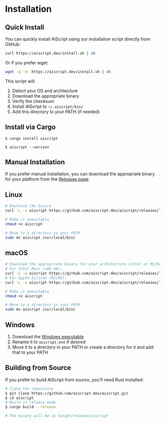 # Installation

## Quick Install

You can quickly install AIScript using our installation script directly from GitHub:

```bash
curl https://aiscript.dev/install.sh | sh
```

Or if you prefer wget:

```bash
wget -q -O- https://aiscript.dev/install.sh | sh
```

This script will:
1. Detect your OS and architecture
2. Download the appropriate binary
3. Verify the checksum
4. Install AIScript to `~/.aiscript/bin/`
5. Add this directory to your PATH (if needed)

## Install via Cargo

```
$ cargo install aiscript

$ aiscript --version
```

## Manual Installation

If you prefer manual installation, you can download the appropriate binary for your platform from the [Releases page](https://github.com/aiscript-dev/aiscript/releases).

## Linux

```bash
# Download the binary
curl -L -o aiscript https://github.com/aiscript-dev/aiscript/releases/latest/download/aiscript-linux-x86_64

# Make it executable
chmod +x aiscript

# Move to a directory in your PATH
sudo mv aiscript /usr/local/bin/
```

## macOS

```bash
# Download the appropriate binary for your architecture (Intel or M1/M2)
# For Intel Macs (x86_64):
curl -L -o aiscript https://github.com/aiscript-dev/aiscript/releases/latest/download/aiscript-macos-x86_64
# For Apple Silicon (M1/M2):
curl -L -o aiscript https://github.com/aiscript-dev/aiscript/releases/latest/download/aiscript-macos-arm64

# Make it executable
chmod +x aiscript

# Move to a directory in your PATH
sudo mv aiscript /usr/local/bin/
```

## Windows

1. Download the [Windows executable](https://github.com/aiscript-dev/aiscript/releases/latest/download/aiscript-windows-x86_64.exe)
2. Rename it to `aiscript.exe` if desired
3. Move it to a directory in your PATH or create a directory for it and add that to your PATH

## Building from Source

If you prefer to build AIScript from source, you'll need Rust installed:

```bash
# Clone the repository
$ git clone https://github.com/aiscript-dev/aiscript.git
$ cd aiscript
# Build in release mode
$ cargo build --release

# The binary will be in target/release/aiscript
```
